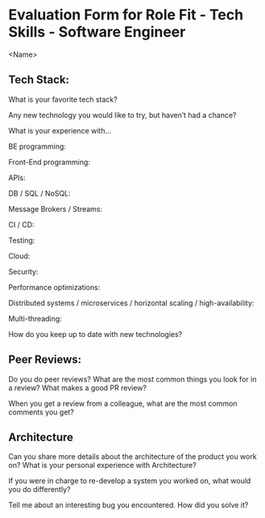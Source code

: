 # Evaluation Form for Role Fit - Tech Skills - Software Engineer
\<Name\>


## Tech Stack:
What is your favorite tech stack?  

Any new technology you would like to try, but haven’t had a chance?  

What is your experience with...  

BE programming:  

Front-End programming:  

APIs:  

DB / SQL / NoSQL:  

Message Brokers / Streams:  

CI / CD:  

Testing:  

Cloud:  

Security:  

Performance optimizations:  

Distributed systems / microservices / horizontal scaling / high-availability:  

Multi-threading:  

How do you keep up to date with new technologies?  


## Peer Reviews:
Do you do peer reviews? What are the most common things you look for in a review? What makes a good PR review?  

When you get a review from a colleague, what are the most common comments you get?  


## Architecture
Can you share more details about the architecture of the product you work on? What is your personal experience with Architecture?  

If you were in charge to re-develop a system you worked on, what would you do differently?  

Tell me about an interesting bug you encountered. How did you solve it?  


